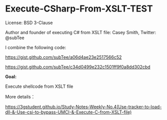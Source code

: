 # Execute-CSharp-From-XSLT-TEST

License: BSD 3-Clause

Author and founder of executing C# from XSLT file: Casey Smith, Twitter: @subTee

I combine the following code:

https://gist.github.com/subTee/a06d4ae23e2517566c52

https://gist.github.com/subTee/c34d0499e232c1501ff9f0a8dd302cbd

**Goal:**

Execute shellcode from XSLT file

More details：

https://3gstudent.github.io/Study-Notes-Weekly-No.4(Use-tracker-to-load-dll-&-Use-csi-to-bypass-UMCI-&-Execute-C-from-XSLT-file)
